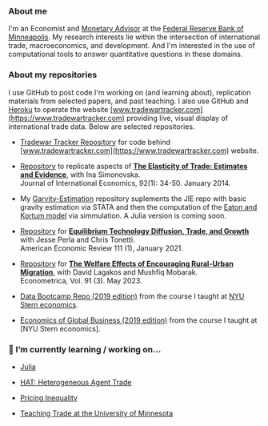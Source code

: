 ### About me

I'm an Economist and [Monetary Advisor](https://www.minneapolisfed.org/people/michael-waugh) at the [Federal Reserve Bank of Minneapolis](https://www.minneapolisfed.org). My research interests lie within the intersection of international trade, macroeconomics, and development. And I'm interested in the use of computational tools to answer quantitative questions in these domains.  

### About my repositories

I use GitHub to post code I'm working on (and learning about), replication materials from selected papers, and past teaching. I also use GitHub and [Heroku](https://www.heroku.com) to operate the website [www.tradewartracker.com](https://www.tradewartracker.com) providing live, visual display of international trade data. Below are selected repositories.

- [Tradewar Tracker Repository](https://github.com/tradewartracker) for code behind [www.tradewartracker.com](https://www.tradewartracker.com) website.

- [Repository](https://github.com/mwaugh0328/JIE-SW-2014) to replicate aspects of [**The Elasticity of Trade: Estimates and Evidence**](http://www.waugheconomics.com/uploads/2/2/5/6/22563786/estimate_theta_paper.pdf), with Ina Simonovska.<br> Journal of International Economics, 92(1): 34-50. January 2014.

- My [Garvity-Estimation](https://github.com/mwaugh0328/Gravity-Estimation) repository suplements the JIE repo with basic gravity estimation via STATA and then the computation of the [Eaton and Kortum model](https://onlinelibrary.wiley.com/doi/abs/10.1111/1468-0262.00352) via simmulation. A Julia version is coming soon. 

- [Repository](https://github.com/mwaugh0328/PerlaTonettiWaugh.jl) for [**Equilibrium Technology Diffusion, Trade, and Growth**](https://www.waugheconomics.com/uploads/2/2/5/6/22563786/ptw.pdf) with Jesse Perla and Chris Tonetti.<br> American Economic Review 111 (1), January 2021.

- [Repository](https://github.com/mwaugh0328/welfare-rural-urban-migration) for [**The Welfare Effects of Encouraging Rural-Urban Migration**](https://www.waugheconomics.com/uploads/2/2/5/6/22563786/lmw.pdf), with David Lagakos and Mushfiq Mobarak.<br> Econometrica, Vol. 91 (3). May 2023.

- [Data Bootcamp Repo (2019 edition)](https://github.com/mwaugh0328/data_bootcamp_spring_2019) from the course I taught at [NYU Stern economics](https://github.com/nyusterndatabootcamp).

- [Economics of Global Business (2019 edition)](https://github.com/mwaugh0328/egb) from the course I taught at [NYU Stern economics].

### 🔭 I’m currently learning / working on... 

- [Julia](https://github.com/JuliaLang)

- [HAT: Heterogeneous Agent Trade](https://github.com/mwaugh0328/heterogeneous-agent-trade) 

- [Pricing Inequality](https://www.waugheconomics.com/uploads/2/2/5/6/22563786/pricing-inequality.pdf)

- [Teaching Trade at the University of Minnesota](https://github.com/mwaugh0328/minnesota-phd-trade-2025)

<!--
**mwaugh0328/mwaugh0328** is a ✨ _special_ ✨ repository because its `README.md` (this file) appears on your GitHub profile.

Here are some ideas to get you started:

- 🔭 I’m currently working on ...
-
- 👯 I’m looking to collaborate on ...
- 🤔 I’m looking for help with ...
- 💬 Ask me about ...
- 📫 How to reach me: ...
- 😄 Pronouns: ...
- ⚡ Fun fact: ...
-->
